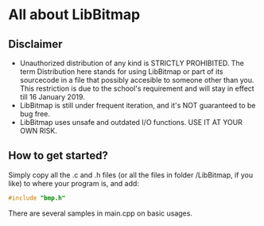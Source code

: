 # All about LibBitmap
## Disclaimer
* Unauthorized distribution of any kind is STRICTLY PROHIBITED. The term Distribution here stands for using LibBitmap or part of its sourcecode in a file that possibly accesible to someone other than you. This restriction is due to the school's requirement and will stay in effect till 16 January 2019.
* LibBitmap is still under frequent iteration, and it's NOT guaranteed to be bug free.
* LibBitmap uses unsafe and outdated I/O functions. USE IT AT YOUR OWN RISK.

## How to get started?
Simply copy all the .c and .h files (or all the files in folder /LibBitmap, if you like) to where your program is, and add:
```C++
#include "bmp.h"
```
There are several samples in main.cpp on basic usages.
